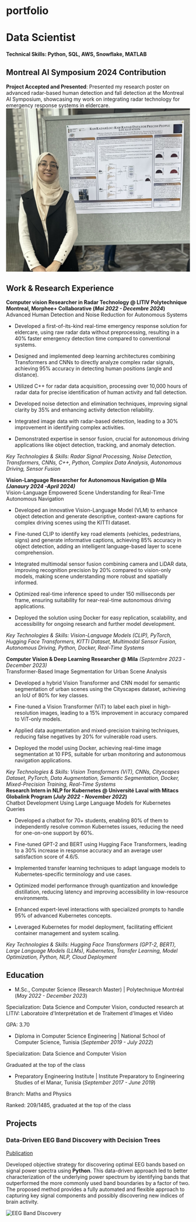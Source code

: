 # portfolio
# Data Scientist

#### Technical Skills: Python, SQL, AWS, Snowflake, MATLAB
## Montreal AI Symposium 2024 Contribution

**Project Accepted and Presented**: Presented my research poster on advanced radar-based human detection and fall detection at the Montreal AI Symposium, showcasing my work on integrating radar technology for emergency response systems in eldercare.
![mais2024](/assets/img/Image.jpg)
## Work & Research Experience
**Computer vision Researcher in Radar Technology @ LITIV Polytechnique Montreal, Morphee+ Collaborative (_Mai 2022 - Decembre 2024_)**
<br />
Advanced Human Detection and Noise Reduction for Autonomous Systems
<br />
- Developed a first-of-its-kind real-time emergency response solution for eldercare, using raw radar data without preprocessing, resulting in a 40% faster emergency detection time compared to conventional systems.

- Designed and implemented deep learning architectures combining Transformers and CNNs to directly analyze complex radar signals, achieving 95% accuracy in detecting human positions (angle and distance).

- Utilized C++ for radar data acquisition, processing over 10,000 hours of radar data for precise identification of human activity and fall detection.

- Developed noise detection and elimination techniques, improving signal clarity by 35% and enhancing activity detection reliability.

- Integrated image data with radar-based detection, leading to a 30% improvement in identifying complex activities.

- Demonstrated expertise in sensor fusion, crucial for autonomous driving applications like object detection, tracking, and anomaly detection.

_Key Technologies & Skills: Radar Signal Processing, Noise Detection, Transformers, CNNs, C++, Python, Complex Data Analysis, Autonomous Driving, Sensor Fusion_

**Vision-Language Researcher for Autonomous Navigation @ Mila  _(Janaury 2024 -April 2024)_**
<br />
Vision-Language Empowered Scene Understanding for Real-Time Autonomous Navigation

- Developed an innovative Vision-Language Model (VLM) to enhance object detection and generate descriptive, context-aware captions for complex driving scenes using the KITTI dataset.

- Fine-tuned CLIP to identify key road elements (vehicles, pedestrians, signs) and generate informative captions, achieving 85% accuracy in object detection, adding an intelligent language-based layer to scene comprehension.

- Integrated multimodal sensor fusion combining camera and LiDAR data, improving recognition precision by 20% compared to vision-only models, making scene understanding more robust and spatially informed.

- Optimized real-time inference speed to under 150 milliseconds per frame, ensuring suitability for near-real-time autonomous driving applications.

- Deployed the solution using Docker for easy replication, scalability, and accessibility for ongoing research and further model development.

_Key Technologies & Skills: Vision-Language Models (CLIP), PyTorch, Hugging Face Transformers, KITTI Dataset, Multimodal Sensor Fusion, Autonomous Driving, Python, Docker, Real-Time Systems_

**Computer Vision & Deep Learning Researcher @ Mila** _(Septembre 2023 -December 2023)_
<br />
Transformer-Based Image Segmentation for Urban Scene Analysis

- Developed a hybrid Vision Transformer and CNN model for semantic segmentation of urban scenes using the Cityscapes dataset, achieving an IoU of 80% for key classes.

- Fine-tuned a Vision Transformer (ViT) to label each pixel in high-resolution images, leading to a 15% improvement in accuracy compared to ViT-only models.

- Applied data augmentation and mixed-precision training techniques, reducing false negatives by 20% for vulnerable road users.

- Deployed the model using Docker, achieving real-time image segmentation at 10 FPS, suitable for urban monitoring and autonomous navigation applications.

_Key Technologies & Skills: Vision Transformers (ViT), CNNs, Cityscapes Dataset, PyTorch, Data Augmentation, Semantic Segmentation, Docker, Mixed-Precision Training, Real-Time Systems_
<br />
**Research Intern in NLP for Kubernetes @ Université Laval with Mitacs Globalink Program (_July 2022 - November 2022_)**
<br />
 Chatbot Development Using Large Language Models for Kubernetes Queries

- Developed a chatbot for 70+ students, enabling 80% of them to independently resolve common Kubernetes issues, reducing the need for one-on-one support by 60%.

- Fine-tuned GPT-2 and BERT using Hugging Face Transformers, leading to a 30% increase in response accuracy and an average user satisfaction score of 4.6/5.

- Implemented transfer learning techniques to adapt language models to Kubernetes-specific terminology and use cases.

- Optimized model performance through quantization and knowledge distillation, reducing latency and improving accessibility in low-resource environments.

- Enhanced expert-level interactions with specialized prompts to handle 95% of advanced Kubernetes concepts.

- Leveraged Kubernetes for model deployment, facilitating efficient container management and system scaling.

_Key Technologies & Skills: Hugging Face Transformers (GPT-2, BERT), Large Language Models (LLMs), Kubernetes, Transfer Learning, Model Optimization, Python, NLP, Cloud Deployment_

## Education
- M.Sc., Computer Science (Research Master) | Polytechnique Montréal (_May 2022 - December 2023_)

Specialization: Data Science and Computer Vision, conducted research at LITIV: Laboratoire d'Interprétation et de Traitement d'Images et Vidéo

GPA: 3.70
<br />
- Diploma in Computer Science Engineering | National School of Computer Science, Tunisia (_September 2019 - July 2022_)

Specialization: Data Science and Computer Vision

Graduated at the top of the class
<br />
- Preparatory Engineering Institute | Institute Preparatory to Engineering Studies of el Manar, Tunisia (_September 2017 - June 2019_)

Branch: Maths and Physics

Ranked: 209/1485, graduated at the top of the class

## Projects
### Data-Driven EEG Band Discovery with Decision Trees
[Publication](https://www.mdpi.com/1424-8220/22/8/3048)

Developed objective strategy for discovering optimal EEG bands based on signal power spectra using **Python**. This data-driven approach led to better characterization of the underlying power spectrum by identifying bands that outperformed the more commonly used band boundaries by a factor of two. The proposed method provides a fully automated and flexible approach to capturing key signal components and possibly discovering new indices of brain activity.

![EEG Band Discovery](/assets/img/eeg_band_discovery.jpeg)



